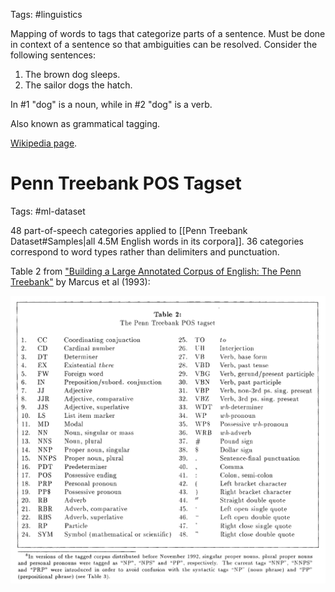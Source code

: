 Tags: #linguistics

Mapping of words to tags that categorize parts of a sentence.  Must be done in context of a sentence so that ambiguities can be resolved.  Consider the following sentences:

1. The brown dog sleeps.
2. The sailor dogs the hatch.

In #1 "dog" is a noun, while in #2 "dog" is a verb.

Also known as grammatical tagging.

[Wikipedia page](https://en.wikipedia.org/wiki/Part-of-speech_tagging).

# Penn Treebank POS Tagset
Tags: #ml-dataset 

48 part-of-speech categories applied to [[Penn Treebank Dataset#Samples|all 4.5M English words in its corpora]].  36 categories correspond to word types rather than delimiters and punctuation.

Table 2 from ["Building a Large Annotated Corpus of English: The Penn Treebank"](https://repository.upenn.edu/cgi/viewcontent.cgi?article=1246&context=cis_reports) by Marcus et al (1993):

![Penn Treebank POS Tagset](resources/penn-treebank-pos-tagset-original-table.png)
